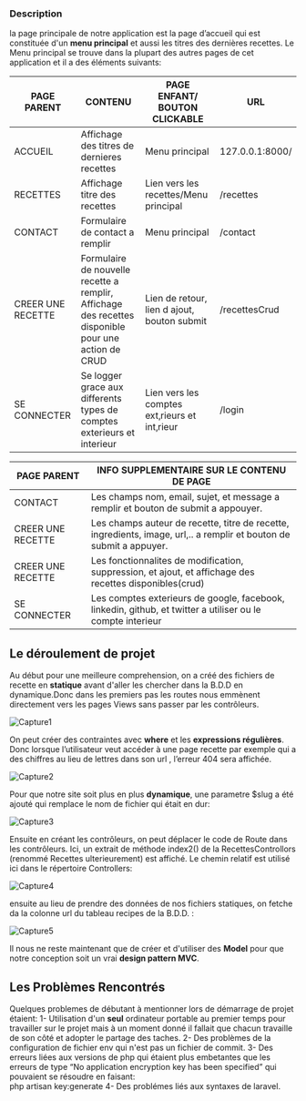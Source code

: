 
### Description
la page principale de notre application est la page d’accueil qui est constituée d'un **menu principal** et aussi les titres des dernières recettes. Le Menu principal se trouve dans la plupart des autres pages de cet application et il a des éléments suivants:

| PAGE PARENT       | CONTENU                                                                                             | PAGE ENFANT/ BOUTON CLICKABLE                 | URL             |
|-------------------|-----------------------------------------------------------------------------------------------------|-----------------------------------------------|-----------------|
| ACCUEIL           | Affichage des titres de dernieres recettes                                                          | Menu principal                                | 127.0.0.1:8000/ |
| RECETTES          | Affichage titre des recettes                                                                        | Lien vers les recettes/Menu principal         | /recettes       |
| CONTACT           | Formulaire de contact a remplir                                                                     | Menu principal                                | /contact        |
| CREER UNE RECETTE | Formulaire de nouvelle recette a remplir, Affichage des recettes disponible pour une action de CRUD | Lien de retour, lien d ajout, bouton submit   | /recettesCrud   |
| SE CONNECTER      | Se logger grace aux differents types de comptes exterieurs et interieur                             | Lien vers les comptes ext‚rieurs et int‚rieur | /login          |

 

| PAGE PARENT       | INFO SUPPLEMENTAIRE SUR LE CONTENU DE PAGE                                                                          |
|-------------------|---------------------------------------------------------------------------------------------------------------------|
| CONTACT           | Les champs nom, email, sujet, et message a remplir et bouton de submit a appouyer.                                  |
| CREER UNE RECETTE | Les champs auteur de recette, titre de recette, ingredients, image, url,.. a remplir et bouton de submit a appuyer. |
| CREER UNE RECETTE | Les fonctionnalites de  modification, suppression, et ajout, et affichage des recettes disponibles(crud)            |
| SE CONNECTER      | Les comptes exterieurs de google, facebook, linkedin, github, et twitter a utiliser ou le compte interieur          |



## Le déroulement de projet
Au début pour une meilleure comprehension, on a créé des fichiers de recette en **statique** avant d'aller les chercher dans la B.D.D en dynamique.Donc dans les premiers pas les routes nous emmènent directement vers les pages Views sans passer par les contrôleurs.

![Capture1](https://user-images.githubusercontent.com/81319754/115557184-c43a5380-a2b1-11eb-9684-4e8de936273f.PNG)


On peut créer des contraintes avec **where** et les **expressions régulières**. Donc lorsque l’utilisateur veut accéder à une page recette par exemple qui a des chiffres au lieu de lettres dans son url , l’erreur 404 sera affichée. 

![Capture2](https://user-images.githubusercontent.com/81319754/115555282-9e13b400-a2af-11eb-8779-1c4505b93cc1.PNG)

Pour que notre site soit plus en plus **dynamique**, une parametre $slug a été ajouté qui remplace le nom de fichier qui était en dur:

![Capture3](https://user-images.githubusercontent.com/81319754/115555601-f945a680-a2af-11eb-96a7-7004d041623b.PNG)

Ensuite en créant les contrôleurs, on peut déplacer le code de Route dans les contrôleurs. Ici, un extrait de méthode index2() de la RecettesControllors (renommé Recettes ulterieurement) est affiché. Le chemin relatif est utilisé ici dans le répertoire Controllers:

![Capture4](https://user-images.githubusercontent.com/81319754/115556039-7ffa8380-a2b0-11eb-9606-e8b3d9561dcd.PNG)

ensuite au lieu de prendre des données de nos fichiers statiques, on fetche da la colonne url du tableau recipes de la B.D.D. :

![Capture5](https://user-images.githubusercontent.com/81319754/115556202-b506d600-a2b0-11eb-9dec-9984852b2dfb.PNG)

Il nous ne reste maintenant que de créer et d'utiliser des **Model** pour que notre conception soit un vrai **design pattern MVC**.


## Les Problèmes Rencontrés

Quelques problemes de débutant à mentionner lors de démarrage de projet étaient:
1- Utilisation d'un **seul** ordinateur portable au premier temps pour travailler sur le projet mais à un moment donné il fallait que chacun travaille de son côté et adopter le partage des taches.
2- Des problèmes de la configuration de fichier env qui n'est pas un fichier de commit.
3- Des erreurs liées aux versions de php qui étaient plus embetantes que les erreurs de type “No application encryption key has been specified” qui pouvaient se résoudre en faisant:  
php artisan key:generate
4- Des problémes liés aux syntaxes de laravel.


